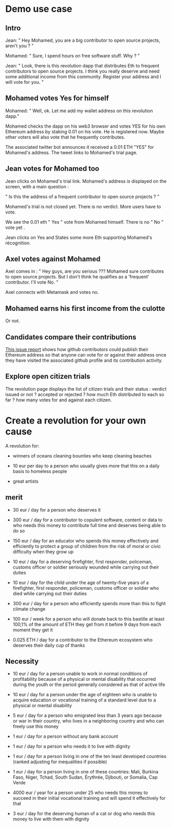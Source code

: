 # Demo use case

## Intro

Jean: " Hey Mohamed, you are a big contributor to open source projects, aren't you ? "

Mohamed: " Sure, I spend hours on free software stuff. Why ? "

Jean: " Look, there is this revolution dapp that distributes Eth to frequent contributors to open source projects. I think you really deserve and need some additional income from this community. Register your address and I will vote for you. "

## Mohamed votes Yes for himself

Mohamed: " Well, ok. Let me add my wallet address on this revolution dapp."

Mohamed checks the dapp on his web3 browser and votes YES for his own  Ethereum address by staking 0.01 on his vote. He is registered now. Maybe other voters will also vote that he frequently contributes.

The associated twitter bot announces it received a 0.01 ETH "YES" for Mohamed's address. The tweet links to Mohamed's trial page.

## Jean votes for Mohamed too

Jean clicks on Mohamed's trial link. Mohamed's address is displayed on the screen, with a main question :

" Is this the address of a frequent contributor to open source projects ? "

Mohamed's trial is not closed yet. There is no verdict. More users have to vote.

We see the 0.01 eth " Yes " vote  from Mohamed himself. There is no " No " vote yet .

Jean clicks on Yes and States some more Eth supporting Mohamed's récognition.

## Axel votes against Mohamed

Axel comes in : " Hey guys, are you serious ??? Mohamed sure contributes to open source projects. But I don't think he qualifies as a 'frequent' contributor. I'll vote No. "

Axel connects with Metamask and votes no.

## Mohamed earns his first income from the culotte

Or not.

## Candidates compare their contributions

[This issue report](https://github.com/Siggg/culottes/issues/1) shows how github contributors could publish their Ethereum address so that anyone can vote for or against their address once they have visited the associated github profile and its contribution activity.

## Explore open citizen trials

The revolution page displays the list of citizen trials and their status : verdict issued or not ? accepted or rejected ? how much Eth distributed to each so far ? how many votes for and against each citizen.

# Create a revolution for your own cause

A revolution for:

* winners of oceans cleaning bounties who keep cleaning beaches

* 10 eur per day to a person who usually gives more that this on a daily basis to homeless people 

* great artists

## merit

* 30 eur / day for a person who deserves it

* 300 eur / day for a contributor to copulent software, content or data to who needs this money to  contribute full time and deserves being able to do so

* 150 eur / day for an educator who spends this money effectively and efficiently to protect a group of children from the risk of moral or civic difficulty when they grow up

* 10 eur / day for a deserving firefighter, first responder, policeman, customs officer or soldier seriously wounded while carrying out their duties

* 10 eur / day for the child under the age of twenty-five years of a firefighter, first responder, policeman, customs officer or soldier who died while carrying out their duties

* 300 eur / day for a person who efficiently spends more than this to fight climate change

* 100 eur / week for a person who will donate back to this bastille at least 100,1% of the amount of ETH they get from it before 9 days from each moment they get it

* 0.025 ETH / day for a contributor to the Ethereum ecosystem who deserves their daily cup of thanks

## Necessity 

* 10 eur / day for a person unable to work in normal conditions of profitability because of a physical or mental disability that occurred during the youth or the period generally considered as that of active life

* 10 eur / day for a person under the age of eighteen who is unable to acquire education or vocational training of a standard level due to a physical or mental disability

* 5 eur / day for a person who emigrated less than 3 years ago because or war in their country, who lives in a neighboring country and who can freely use this money

* 1 eur / day for a person without any bank account

* 1 eur / day for a person who needs it to live with dignity

* 1 eur / day for a person living in one of the ten least developed countries (ranked adjusting for inequalities if possible)

* 1 eur / day for a person living in one of these countries: Mali, Burkina Faso, Niger, Tchad, South Sudan, Érythrée, Djibouti, or Somalia, Cap Verde

* 4000 eur / year for a person under 25 who needs this money to succeed in their initial vocational training and will spend it effectively for that

* 3 eur / day for the deserving human of a cat or dog who needs this money to live with them with dignity

